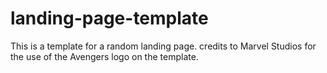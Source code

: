 # landing-page-template
This is a template for a random landing page. 
credits to Marvel Studios for the use of the Avengers logo on the template.
